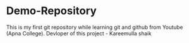 # Demo-Repository
This is my first git repository while learning git and github from Youtube (Apna College).
Devloper of this project - Kareemulla shaik
